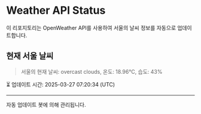 
# Weather API Status

이 리포지토리는 OpenWeather API를 사용하여 서울의 날씨 정보를 자동으로 업데이트합니다.

## 현재 서울 날씨
> 서울의 현재 날씨: overcast clouds, 온도: 18.96°C, 습도: 43%

⏳ 업데이트 시간: 2025-03-27 07:20:34 (UTC)

---
자동 업데이트 봇에 의해 관리됩니다.
